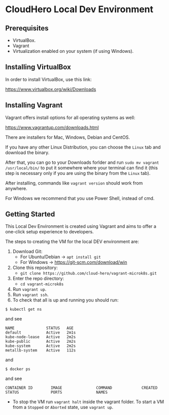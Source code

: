 # CloudHero Local Dev Environment

## Prerequisites
- VirtualBox.
- Vagrant
- Virtualization enabled on your system (if using Windows).

## Installing VirtualBox

In order to install VirtualBox, use this link:

https://www.virtualbox.org/wiki/Downloads

## Installing Vagrant

Vagrant offers install options for all operating systems as well:

https://www.vagrantup.com/downloads.html

There are installers for Mac, Windows, Debian and CentOS.

If you have any other Linux Distribution, you can choose the `Linux` tab and download the binary.

After that, you can go to your Downloads forlder and run `sudo mv vagrant /usr/local/bin/` to put
it somewhere where your terminal can find it (this step is necessary only if you are using the binary from the `Linux` tab).

After installing, commands like `vagrant version` should work from anywhere.

For Windows we recommend that you use Power Shell, instead of cmd.

## Getting Started

This Local Dev Environment is created using Vagrant and aims to offer a one-click setup experience to developers.

The steps to creating the VM for the local DEV environment are:
1. Download Git:
    - For Ubuntu/Debian -> `apt install git`
    - For Windows -> https://git-scm.com/download/win
2. Clone this repository:
    - `git clone https://github.com/cloud-hero/vagrant-microk8s.git`
3. Enter the repo directory:
    - `cd vagrant-microk8s`
4. Run `vagrant up`.
5. Run `vagrant ssh`.
6. To check that all is up and running you should run:
```
$ kubectl get ns
```

and see

```
NAME              STATUS   AGE
default           Active   2m1s
kube-node-lease   Active   2m2s
kube-public       Active   2m2s
kube-system       Active   2m2s
metallb-system    Active   112s
```

and

```
$ docker ps
```

and see

```
CONTAINER ID        IMAGE               COMMAND             CREATED             STATUS              PORTS               NAMES
```

- To stop the VM run `vagrant halt` inside the vagrant folder. To start a VM from a `Stopped` or `Aborted` state, use `vagrant up`.